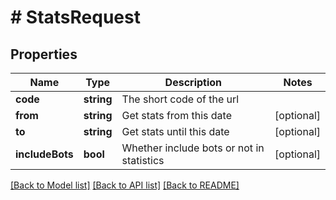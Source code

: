 # # StatsRequest

## Properties

Name | Type | Description | Notes
------------ | ------------- | ------------- | -------------
**code** | **string** | The short code of the url |
**from** | **string** | Get stats from this date | [optional]
**to** | **string** | Get stats until this date | [optional]
**includeBots** | **bool** | Whether include bots or not in statistics | [optional]

[[Back to Model list]](../../README.md#models) [[Back to API list]](../../README.md#endpoints) [[Back to README]](../../README.md)
